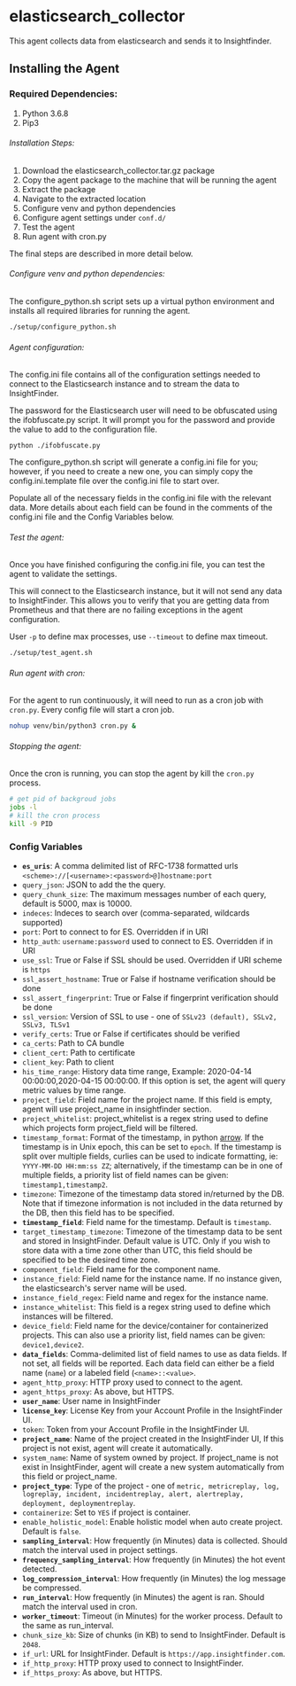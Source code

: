 # elasticsearch_collector
This agent collects data from elasticsearch and sends it to Insightfinder.
## Installing the Agent

### Required Dependencies:
1. Python 3.6.8
1. Pip3

###### Installation Steps:
1. Download the elasticsearch_collector.tar.gz package
1. Copy the agent package to the machine that will be running the agent
1. Extract the package
1. Navigate to the extracted location 
1. Configure venv and python dependencies
1. Configure agent settings under `conf.d/`
1. Test the agent
1. Run agent with cron.py

The final steps are described in more detail below. 

###### Configure venv and python dependencies:
The configure_python.sh script sets up a virtual python environment and installs all required libraries for running the agent. 

```bash
./setup/configure_python.sh
```

###### Agent configuration:
The config.ini file contains all of the configuration settings needed to connect to the Elasticsearch instance and to stream the data to InsightFinder.

The password for the Elasticsearch user will need to be obfuscated using the ifobfuscate.py script.  It will prompt you for the password and provide the value to add to the configuration file. 

```
python ./ifobfuscate.py 
```

The configure_python.sh script will generate a config.ini file for you; however, if you need to create a new one, you can simply copy the config.ini.template file over the config.ini file to start over. 

Populate all of the necessary fields in the config.ini file with the relevant data.  More details about each field can be found in the comments of the config.ini file and the Config Variables below. 

###### Test the agent:
Once you have finished configuring the config.ini file, you can test the agent to validate the settings. 

This will connect to the Elasticsearch instance, but it will not send any data to InsightFinder. This allows you to verify that you are getting data from Prometheus and that there are no failing exceptions in the agent configuration.

User `-p` to define max processes, use `--timeout` to define max timeout.

```bash
./setup/test_agent.sh
```

###### Run agent with cron:
For the agent to run continuously, it will need to run as a cron job with `cron.py`. Every config file will start a cron job.

```bash
nohup venv/bin/python3 cron.py &
```

###### Stopping the agent:
Once the cron is running, you can stop the agent by kill the `cron.py` process.

```bash
# get pid of backgroud jobs
jobs -l
# kill the cron process
kill -9 PID
``` 

### Config Variables
* **`es_uris`**: A comma delimited list of RFC-1738 formatted urls `<scheme>://[<username>:<password>@]hostname:port`
* `query_json`: JSON to add the the query.
* `query_chunk_size`: The maximum messages number of each query, default is 5000, max is 10000.
* `indeces`: Indeces to search over (comma-separated, wildcards supported)
* `port`: Port to connect to for ES. Overridden if in URI
* `http_auth`: `username:password` used to connect to ES. Overridden if in URI
* `use_ssl`: True or False if SSL should be used. Overridden if URI scheme is `https`
* `ssl_assert_hostname`: True or False if hostname verification should be done
* `ssl_assert_fingerprint`: True or False if fingerprint verification should be done
* `ssl_version`: Version of SSL to use - one of `SSLv23 (default), SSLv2, SSLv3, TLSv1`
* `verify_certs`: True or False if certificates should be verified
* `ca_certs`: Path to CA bundle
* `client_cert`: Path to certificate
* `client_key`: Path to client
* `his_time_range`: History data time range, Example: 2020-04-14 00:00:00,2020-04-15 00:00:00. If this option is set, the agent will query metric values by time range.
* `project_field`: Field name for the project name. If this field is empty, agent will use project_name in insightfinder section. 
* `project_whitelist`: project_whitelist is a regex string used to define which projects form project_field will be filtered.
* `timestamp_format`: Format of the timestamp, in python [arrow](https://arrow.readthedocs.io/en/latest/#supported-tokens). If the timestamp is in Unix epoch, this can be set to `epoch`. If the timestamp is split over multiple fields, curlies can be used to indicate formatting, ie: `YYYY-MM-DD HH:mm:ss ZZ`; alternatively, if the timestamp can be in one of multiple fields, a priority list of field names can be given: `timestamp1,timestamp2`.
* `timezone`: Timezone of the timestamp data stored in/returned by the DB. Note that if timezone information is not included in the data returned by the DB, then this field has to be specified. 
* **`timestamp_field`**: Field name for the timestamp. Default is `timestamp`.
* `target_timestamp_timezone`: Timezone of the timestamp data to be sent and stored in InsightFinder. Default value is UTC. Only if you wish to store data with a time zone other than UTC, this field should be specified to be the desired time zone.
* `component_field`: Field name for the component name.
* `instance_field`: Field name for the instance name. If no instance given, the elasticsearch's server name will be used.
* `instance_field_regex`: Field name and regex for the instance name.
* `instance_whitelist`: This field is a regex string used to define which instances will be filtered.
* `device_field`: Field name for the device/container for containerized projects. This can also use a priority list, field names can be given: `device1,device2`.
* **`data_fields`**: Comma-delimited list of field names to use as data fields. If not set, all fields will be reported. Each data field can either be a field name (`name`) or a labeled field (`<name>::<value>`.
* `agent_http_proxy`: HTTP proxy used to connect to the agent.
* `agent_https_proxy`: As above, but HTTPS.
* **`user_name`**: User name in InsightFinder
* **`license_key`**: License Key from your Account Profile in the InsightFinder UI. 
* `token`: Token from your Account Profile in the InsightFinder UI. 
* **`project_name`**: Name of the project created in the InsightFinder UI, If this project is not exist, agent will create it automatically.
* `system_name`: Name of system owned by project. If project_name is not exist in InsightFinder, agent will create a new system automatically from this field or project_name. 
* **`project_type`**: Type of the project - one of `metric, metricreplay, log, logreplay, incident, incidentreplay, alert, alertreplay, deployment, deploymentreplay`.
* `containerize`: Set to `YES` if project is container.
* `enable_holistic_model`: Enable holistic model when auto create project. Default is `false`.
* **`sampling_interval`**: How frequently (in Minutes) data is collected. Should match the interval used in project settings.
* **`frequency_sampling_interval`**: How frequently (in Minutes) the hot event detected.
* **`log_compression_interval`**: How frequently (in Minutes) the log message be compressed.
* **`run_interval`**: How frequently (in Minutes) the agent is ran. Should match the interval used in cron.
* **`worker_timeout`**: Timeout (in Minutes) for the worker process. Default to the same as run_interval.
* `chunk_size_kb`: Size of chunks (in KB) to send to InsightFinder. Default is `2048`.
* `if_url`: URL for InsightFinder. Default is `https://app.insightfinder.com`.
* `if_http_proxy`: HTTP proxy used to connect to InsightFinder.
* `if_https_proxy`: As above, but HTTPS.


